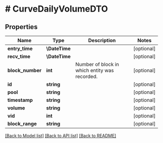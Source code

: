 # # CurveDailyVolumeDTO

## Properties

Name | Type | Description | Notes
------------ | ------------- | ------------- | -------------
**entry_time** | **\DateTime** |  | [optional]
**recv_time** | **\DateTime** |  | [optional]
**block_number** | **int** | Number of block in which entity was recorded. | [optional]
**id** | **string** |  | [optional]
**pool** | **string** |  | [optional]
**timestamp** | **string** |  | [optional]
**volume** | **string** |  | [optional]
**vid** | **int** |  | [optional]
**block_range** | **string** |  | [optional]

[[Back to Model list]](../../README.md#models) [[Back to API list]](../../README.md#endpoints) [[Back to README]](../../README.md)
